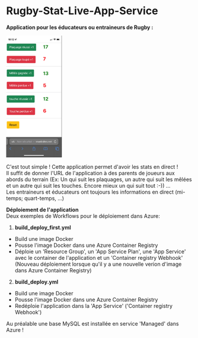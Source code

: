 # Rugby-Stat-Live-App-Service
**Application pour les éducateurs ou entraineurs de Rugby :**<br/>
<p class="flotte">
 <img src="./images/compteur.png" width='150'/> 
</p>

C'est tout simple ! Cette application permet d'avoir les stats en direct !<br/>
Il suffit de donner l'URL de l'application à des parents de joueurs aux abords du terrain (Ex: Un qui suit les plaquages, un autre qui suit les mêlées et un autre qui suit les touches. Encore mieux un qui suit tout :-)) ...<br/>
Les entraineurs et éducateurs ont toujours les informations en direct (mi-temps; quart-temps, ...)<br/>

**Déploiement de l'application**<br/>
Deux exemples de Workflows pour le déploiement dans Azure:<br/>
1. **build_deploy_first.yml**<br/>
  - Build une image Docker
  - Pousse l'image Docker dans une Azure Container Registry
  - Déploie un 'Resource Group', un 'App Service Plan', une 'App Service' avec le container de l'application et un 'Container registry Webhook' (Nouveau déploiement lorsque qu'il y a une nouvelle verion d'image dans Azure Container Registry)

2. **build_deploy.yml**<br/>
  - Build une image Docker
  - Pousse l'image Docker dans une Azure Container Registry
  - Redéploie l'application dans la 'App Service' ('Container registry Webhook')

Au préalable une base MySQL est installée en service 'Managed' dans Azure !







 